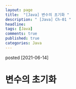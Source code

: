 ```yaml
---
layout: page
title:  "[Java] 변수의 초기화 "
description: " [Java] Ch-01 "
headline: 
tags: [Java]
comments: true
published: true
categories: Java
---
```

posted [2021-06-14] 

# 변수의 초기화


